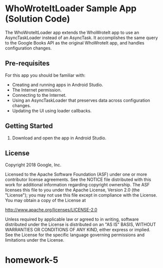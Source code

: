 WhoWroteItLoader Sample App (Solution Code)
===========================================

The WhoWroteItLoader app extends the WhoWroteIt app to use an AsyncTaskLoader 
instead of an AsyncTask.  It accomplishes the same query to the Google Books API
as the original WhoWroteIt app, and handles configuration changes.  

Pre-requisites
--------------

For this app you should be familiar with:

* Creating and running apps in Android Studio.
* The Internet permission.
* Connecting to the Internet.
* Using an AsyncTaskLoader that preserves data across configuration changes.
* Updating the UI using loader callbacks.

Getting Started
---------------

1. Download and open the app in Android Studio.

License
-------

Copyright 2018 Google, Inc.

Licensed to the Apache Software Foundation (ASF) under one or more contributor
license agreements.  See the NOTICE file distributed with this work for
additional information regarding copyright ownership.  The ASF licenses this
file to you under the Apache License, Version 2.0 (the "License"); you may not
use this file except in compliance with the License.  You may obtain a copy of
the License at

  http://www.apache.org/licenses/LICENSE-2.0

Unless required by applicable law or agreed to in writing, software
distributed under the License is distributed on an "AS IS" BASIS, WITHOUT
WARRANTIES OR CONDITIONS OF ANY KIND, either express or implied.  See the
License for the specific language governing permissions and limitations under
the License.
# homework-5
